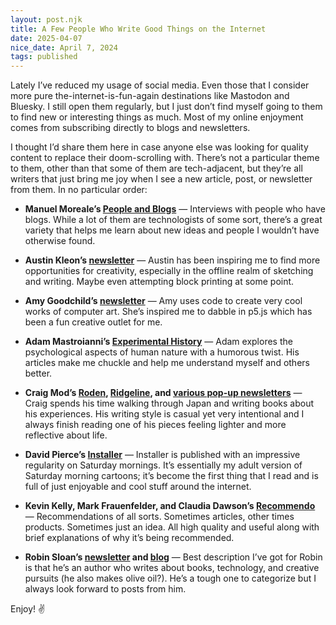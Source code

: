 ```yaml
---
layout: post.njk
title: A Few People Who Write Good Things on the Internet
date: 2025-04-07
nice_date: April 7, 2024
tags: published
---
```

Lately I’ve reduced my usage of social media. Even those that I consider more pure the-internet-is-fun-again destinations like Mastodon and Bluesky. I still open them regularly, but I just don’t find myself going to them to find new or interesting things as much. Most of my online enjoyment comes from subscribing directly to blogs and newsletters. 

I thought I’d share them here in case anyone else was looking for quality content to replace their doom-scrolling with. There’s not a particular theme to them, other than that some of them are tech-adjacent, but they’re all writers that just bring me joy when I see a new article, post, or newsletter from them. In no particular order:

* **Manuel Moreale’s [People and Blogs](https://peopleandblogs.com/)** — Interviews with people who have blogs. While a lot of them are technologists of some sort, there’s a great variety that helps me learn about new ideas and people I wouldn’t have otherwise found.

* **Austin Kleon’s [newsletter](https://austinkleon.substack.com/)** — Austin has been inspiring me to find more opportunities for creativity, especially in the offline realm of sketching and writing. Maybe even attempting block printing at some point.

* **Amy Goodchild’s [newsletter](https://amygoodchild.substack.com/)** — Amy uses code to create very cool works of computer art. She’s inspired me to dabble in p5.js which has been a fun creative outlet for me.

* **Adam Mastroianni’s [Experimental History](https://www.experimental-history.com/)** — Adam explores the psychological aspects of human nature with a humorous twist. His articles make me chuckle and help me understand myself and others better.

* **Craig Mod’s [Roden](https://craigmod.com/roden/), [Ridgeline](https://craigmod.com/ridgeline/), and [various pop-up newsletters](https://craigmod.com/ridgeline/)** — Craig spends his time walking through Japan and writing books about his experiences. His writing style is casual yet very intentional and I always finish reading one of his pieces feeling lighter and more reflective about life.

* **David Pierce’s [Installer](https://www.theverge.com/installer-newsletter)** — Installer is published with an impressive regularity on Saturday mornings. It’s essentially my adult version of Saturday morning cartoons; it’s become the first thing that I read and is full of just enjoyable and cool stuff around the internet.

* **Kevin Kelly, Mark Frauenfelder, and Claudia Dawson’s [Recommendo](https://www.recomendo.com/)** — Recommendations of all sorts. Sometimes articles, other times products. Sometimes just an idea. All high quality and useful along with brief explanations of why it’s being recommended. 

* **Robin Sloan’s [newsletter](https://www.robinsloan.com/newsletters/) and [blog](https://www.robinsloan.com/lab/)** — Best description I’ve got for Robin is that he’s an author who writes about books, technology, and creative pursuits (he also makes olive oil?). He’s a tough one to categorize but I always look forward to posts from him.

Enjoy! ✌️